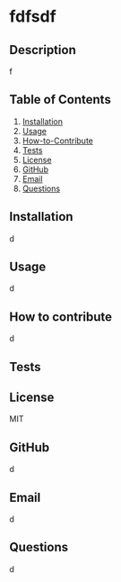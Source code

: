 # fdfsdf

## Description
f

## Table of Contents
1. [Installation](#Installation)
2. [Usage](#Usage)
3. [How-to-Contribute](#How-to-Contribute)
4. [Tests](#Tests)
5. [License](#License)
6. [GitHub](#GitHub)
7. [Email](#Email)
8. [Questions](#Questions)

## Installation
d

## Usage
d

## How to contribute
d

## Tests


## License
MIT

## GitHub
d

## Email
d

## Questions
d
